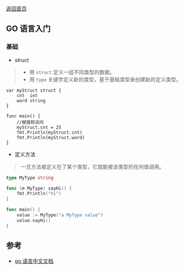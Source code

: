 <p> <a href="../README.md">返回首页</a></p>

## GO 语言入门
### 基础
- struct
> - 用 `struct` 定义一组不同类型的数据。
> - 用 `type` 关键字定义新的类型，基于基础类型来创建新的定义类型。
```Golang
var myStruct struct {
	cnt  int
	word string
}

func main() {
	//赋值和访问
	myStruct.cnt = 25
	fmt.Println(myStruct.cnt)
	fmt.Println(myStruct.word)
}
```
- 定义方法
> 一旦方法被定义在了某个类型，它就能被该类型的任何值调用。
```go
type MyType string

func (m MyType) sayHi() {
	fmt.Println("hi")
}

func main() {
	value := MyType("a MyType value")
	value.sayHi()
}
```



## 参考
- [go 语言中文文档](https://www.topgoer.cn/docs/golang/chapter03-6)